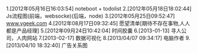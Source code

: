 1.[2012年05月16日16:03:54] noteboot + todolist
2.[2012年05月18日18:02:44] Js流程图(前端，websocke)(后端，node)
3.[2012年05月25日09:52:47] www.ygeek.com
4.[2012年08月17日09:32:45] 愿望清单[期待不存在事物,人人都是产品经理]
5.[2012年09月24日10:42:04] 时间胶囊
6.[2013-01-13] 寻人公司，人肉网站
7.[2013-02-17] 数据可视化
8.[2013/04/07 09:34:17] 电脑作者
9.[2013/04/10 18:32:40] 广告关系图
